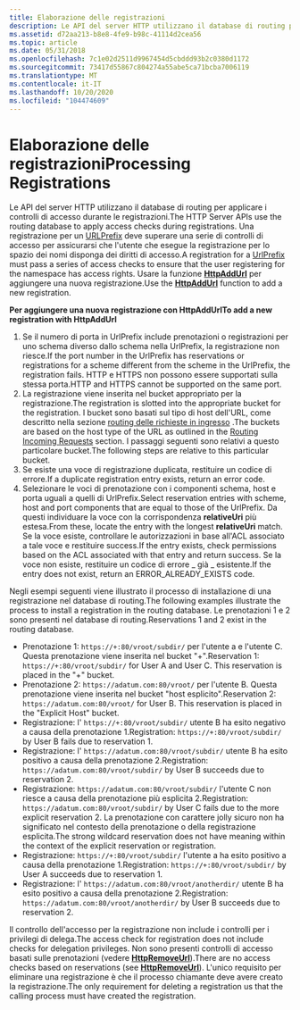 ```yaml
---
title: Elaborazione delle registrazioni
description: Le API del server HTTP utilizzano il database di routing per applicare i controlli di accesso durante le registrazioni.
ms.assetid: d72aa213-b8e8-4fe9-b98c-41114d2cea56
ms.topic: article
ms.date: 05/31/2018
ms.openlocfilehash: 7c1e02d2511d9967454d5cbddd93b2c0380d1172
ms.sourcegitcommit: 73417d55867c804274a55abe5ca71bcba7006119
ms.translationtype: MT
ms.contentlocale: it-IT
ms.lasthandoff: 10/20/2020
ms.locfileid: "104474609"
---
```

# <a name="processing-registrations"></a><span data-ttu-id="44484-103">Elaborazione delle registrazioni</span><span class="sxs-lookup"><span data-stu-id="44484-103">Processing Registrations</span></span>

<span data-ttu-id="44484-104">Le API del server HTTP utilizzano il database di routing per applicare i controlli di accesso durante le registrazioni.</span><span class="sxs-lookup"><span data-stu-id="44484-104">The HTTP Server APIs use the routing database to apply access checks during registrations.</span></span> <span data-ttu-id="44484-105">Una registrazione per un [URLPrefix](urlprefix-strings.md) deve superare una serie di controlli di accesso per assicurarsi che l'utente che esegue la registrazione per lo spazio dei nomi disponga dei diritti di accesso.</span><span class="sxs-lookup"><span data-stu-id="44484-105">A registration for a [UrlPrefix](urlprefix-strings.md) must pass a series of access checks to ensure that the user registering for the namespace has access rights.</span></span> <span data-ttu-id="44484-106">Usare la funzione [**HttpAddUrl**](/windows/desktop/api/Http/nf-http-httpaddurl) per aggiungere una nuova registrazione.</span><span class="sxs-lookup"><span data-stu-id="44484-106">Use the [**HttpAddUrl**](/windows/desktop/api/Http/nf-http-httpaddurl) function to add a new registration.</span></span>

<span data-ttu-id="44484-107">**Per aggiungere una nuova registrazione con HttpAddUrl**</span><span class="sxs-lookup"><span data-stu-id="44484-107">**To add a new registration with HttpAddUrl**</span></span>

1.  <span data-ttu-id="44484-108">Se il numero di porta in UrlPrefix include prenotazioni o registrazioni per uno schema diverso dallo schema nella UrlPrefix, la registrazione non riesce.</span><span class="sxs-lookup"><span data-stu-id="44484-108">If the port number in the UrlPrefix has reservations or registrations for a scheme different from the scheme in the UrlPrefix, the registration fails.</span></span> <span data-ttu-id="44484-109">HTTP e HTTPS non possono essere supportati sulla stessa porta.</span><span class="sxs-lookup"><span data-stu-id="44484-109">HTTP and HTTPS cannot be supported on the same port.</span></span>
2.  <span data-ttu-id="44484-110">La registrazione viene inserita nel bucket appropriato per la registrazione.</span><span class="sxs-lookup"><span data-stu-id="44484-110">The registration is slotted into the appropriate bucket for the registration.</span></span> <span data-ttu-id="44484-111">I bucket sono basati sul tipo di host dell'URL, come descritto nella sezione [routing delle richieste in ingresso](routing-incoming-requests.md) .</span><span class="sxs-lookup"><span data-stu-id="44484-111">The buckets are based on the host type of the URL as outlined in the [Routing Incoming Requests](routing-incoming-requests.md) section.</span></span> <span data-ttu-id="44484-112">I passaggi seguenti sono relativi a questo particolare bucket.</span><span class="sxs-lookup"><span data-stu-id="44484-112">The following steps are relative to this particular bucket.</span></span>
3.  <span data-ttu-id="44484-113">Se esiste una voce di registrazione duplicata, restituire un codice di errore.</span><span class="sxs-lookup"><span data-stu-id="44484-113">If a duplicate registration entry exists, return an error code.</span></span>
4.  <span data-ttu-id="44484-114">Selezionare le voci di prenotazione con i componenti schema, host e porta uguali a quelli di UrlPrefix.</span><span class="sxs-lookup"><span data-stu-id="44484-114">Select reservation entries with scheme, host and port components that are equal to those of the UrlPrefix.</span></span> <span data-ttu-id="44484-115">Da questi individuare la voce con la corrispondenza **relativeUri** più estesa.</span><span class="sxs-lookup"><span data-stu-id="44484-115">From these, locate the entry with the longest **relativeUri** match.</span></span> <span data-ttu-id="44484-116">Se la voce esiste, controllare le autorizzazioni in base all'ACL associato a tale voce e restituire success.</span><span class="sxs-lookup"><span data-stu-id="44484-116">If the entry exists, check permissions based on the ACL associated with that entry and return success.</span></span> <span data-ttu-id="44484-117">Se la voce non esiste, restituire un codice di errore \_ già \_ esistente.</span><span class="sxs-lookup"><span data-stu-id="44484-117">If the entry does not exist, return an ERROR\_ALREADY\_EXISTS code.</span></span>

<span data-ttu-id="44484-118">Negli esempi seguenti viene illustrato il processo di installazione di una registrazione nel database di routing.</span><span class="sxs-lookup"><span data-stu-id="44484-118">The following examples illustrate the process to install a registration in the routing database.</span></span> <span data-ttu-id="44484-119">Le prenotazioni 1 e 2 sono presenti nel database di routing.</span><span class="sxs-lookup"><span data-stu-id="44484-119">Reservations 1 and 2 exist in the routing database.</span></span>

-   <span data-ttu-id="44484-120">Prenotazione 1: `https://+:80/vroot/subdir/` per l'utente a e l'utente C. Questa prenotazione viene inserita nel bucket "+".</span><span class="sxs-lookup"><span data-stu-id="44484-120">Reservation 1: `https://+:80/vroot/subdir/` for User A and User C. This reservation is placed in the "+" bucket.</span></span>
-   <span data-ttu-id="44484-121">Prenotazione 2: `https://adatum.com:80/vroot/` per l'utente B. Questa prenotazione viene inserita nel bucket "host esplicito".</span><span class="sxs-lookup"><span data-stu-id="44484-121">Reservation 2: `https://adatum.com:80/vroot/` for User B. This reservation is placed in the "Explicit Host" bucket.</span></span>
-   <span data-ttu-id="44484-122">Registrazione: l' `https://+:80/vroot/subdir/` utente B ha esito negativo a causa della prenotazione 1.</span><span class="sxs-lookup"><span data-stu-id="44484-122">Registration: `https://+:80/vroot/subdir/` by User B fails due to reservation 1.</span></span>
-   <span data-ttu-id="44484-123">Registrazione: l' `https://adatum.com:80/vroot/subdir/` utente B ha esito positivo a causa della prenotazione 2.</span><span class="sxs-lookup"><span data-stu-id="44484-123">Registration: `https://adatum.com:80/vroot/subdir/` by User B succeeds due to reservation 2.</span></span>
-   <span data-ttu-id="44484-124">Registrazione: `https://adatum.com:80/vroot/subdir/` l'utente C non riesce a causa della prenotazione più esplicita 2.</span><span class="sxs-lookup"><span data-stu-id="44484-124">Registration: `https://adatum.com:80/vroot/subdir/` by User C fails due to the more explicit reservation 2.</span></span> <span data-ttu-id="44484-125">La prenotazione con carattere jolly sicuro non ha significato nel contesto della prenotazione o della registrazione esplicita.</span><span class="sxs-lookup"><span data-stu-id="44484-125">The strong wildcard reservation does not have meaning within the context of the explicit reservation or registration.</span></span>
-   <span data-ttu-id="44484-126">Registrazione: `https://+:80/vroot/subdir/` l'utente a ha esito positivo a causa della prenotazione 1.</span><span class="sxs-lookup"><span data-stu-id="44484-126">Registration: `https://+:80/vroot/subdir/` by User A succeeds due to reservation 1.</span></span>
-   <span data-ttu-id="44484-127">Registrazione: l' `https://adatum.com:80/vroot/anotherdir/` utente B ha esito positivo a causa della prenotazione 2.</span><span class="sxs-lookup"><span data-stu-id="44484-127">Registration: `https://adatum.com:80/vroot/anotherdir/` by User B succeeds due to reservation 2.</span></span>

<span data-ttu-id="44484-128">Il controllo dell'accesso per la registrazione non include i controlli per i privilegi di delega.</span><span class="sxs-lookup"><span data-stu-id="44484-128">The access check for registration does not include checks for delegation privileges.</span></span> <span data-ttu-id="44484-129">Non sono presenti controlli di accesso basati sulle prenotazioni (vedere [**HttpRemoveUrl**](/windows/desktop/api/Http/nf-http-httpremoveurl)).</span><span class="sxs-lookup"><span data-stu-id="44484-129">There are no access checks based on reservations (see [**HttpRemoveUrl**](/windows/desktop/api/Http/nf-http-httpremoveurl)).</span></span> <span data-ttu-id="44484-130">L'unico requisito per eliminare una registrazione è che il processo chiamante deve avere creato la registrazione.</span><span class="sxs-lookup"><span data-stu-id="44484-130">The only requirement for deleting a registration us that the calling process must have created the registration.</span></span>

 

 




